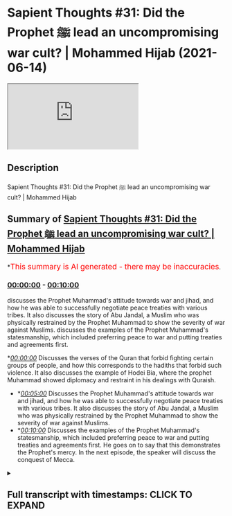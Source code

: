 # Sapient Thoughts #31: Did the Prophet ﷺ lead an uncompromising war cult? | Mohammed Hijab (2021-06-14)

<iframe loading='lazy' src='https://www.youtube.com/embed/pxcTVvGpIqs'></iframe>

## Description

Sapient Thoughts #31: Did the Prophet ﷺ lead an uncompromising war cult? | Mohammed Hijab

## Summary of [Sapient Thoughts #31: Did the Prophet ﷺ lead an uncompromising war cult? | Mohammed Hijab](https://www.youtube.com/watch?v=pxcTVvGpIqs)

\*<span style="color:red; font-size:125%">This summary is AI generated - there may be inaccuracies</span>.

### [00:00:00](https://www.youtube.com/watch?v=pxcTVvGpIqs\&t=0) - [00:10:00](https://www.youtube.com/watch?v=pxcTVvGpIqs\&t=600)

discusses the Prophet Muhammad's attitude towards war and jihad, and how he was able to successfully negotiate peace treaties with various tribes. It also discusses the story of Abu Jandal, a Muslim who was physically restrained by the Prophet Muhammad to show the severity of war against Muslims. discusses the examples of the Prophet Muhammad's statesmanship, which included preferring peace to war and putting treaties and agreements first.

\**[00:00:00](https://www.youtube.com/watch?v=pxcTVvGpIqs\&t=0)* Discusses the verses of the Quran that forbid fighting certain groups of people, and how this corresponds to the hadiths that forbid such violence. It also discusses the example of Hodei Bia, where the prophet Muhammad showed diplomacy and restraint in his dealings with Quraish.

*   \**[00:05:00](https://www.youtube.com/watch?v=pxcTVvGpIqs\&t=300)* Discusses the Prophet Muhammad's attitude towards war and jihad, and how he was able to successfully negotiate peace treaties with various tribes. It also discusses the story of Abu Jandal, a Muslim who was physically restrained by the Prophet Muhammad to show the severity of war against Muslims.
*   \**[00:10:00](https://www.youtube.com/watch?v=pxcTVvGpIqs\&t=600)* Discusses the examples of the Prophet Muhammad's statesmanship, which included preferring peace to war and putting treaties and agreements first. He goes on to say that this demonstrates the Prophet's mercy. In the next episode, the speaker will discuss the conquest of Mecca.

<details><summary><h2>Full transcript with timestamps: CLICK TO EXPAND</h2></summary>

[0:00:02](https://youtu.be/pxcTVvGpIqs?t=2) \[Music]\
[0:00:14](https://youtu.be/pxcTVvGpIqs?t=14) another episode of sapient thoughts\
[0:00:15](https://youtu.be/pxcTVvGpIqs?t=15) where we discuss theo philosophical\
[0:00:17](https://youtu.be/pxcTVvGpIqs?t=17) issues\
[0:00:18](https://youtu.be/pxcTVvGpIqs?t=18) where we answer the arguments of the\
[0:00:19](https://youtu.be/pxcTVvGpIqs?t=19) detractors of islam\
[0:00:21](https://youtu.be/pxcTVvGpIqs?t=21) in addition to making our own arguments\
[0:00:22](https://youtu.be/pxcTVvGpIqs?t=22) for the veracity of islam\
[0:00:24](https://youtu.be/pxcTVvGpIqs?t=24) today we're going to be dealing with a\
[0:00:25](https://youtu.be/pxcTVvGpIqs?t=25) species claim a spurious claim\
[0:00:27](https://youtu.be/pxcTVvGpIqs?t=27) a claim that's often made by the\
[0:00:29](https://youtu.be/pxcTVvGpIqs?t=29) controversialists and the detractors and\
[0:00:32](https://youtu.be/pxcTVvGpIqs?t=32) the objectionists\
[0:00:33](https://youtu.be/pxcTVvGpIqs?t=33) those who attack islam the right wing\
[0:00:36](https://youtu.be/pxcTVvGpIqs?t=36) the alt-right\
[0:00:37](https://youtu.be/pxcTVvGpIqs?t=37) the orientalists and others which is\
[0:00:40](https://youtu.be/pxcTVvGpIqs?t=40) the age-old claim that the prophet\
[0:00:43](https://youtu.be/pxcTVvGpIqs?t=43) muhammad\
[0:00:44](https://youtu.be/pxcTVvGpIqs?t=44) he knew no compromise and that he led\
[0:00:48](https://youtu.be/pxcTVvGpIqs?t=48) what would be considered in a sense a\
[0:00:51](https://youtu.be/pxcTVvGpIqs?t=51) war cult\
[0:00:52](https://youtu.be/pxcTVvGpIqs?t=52) a death cult and that\
[0:00:55](https://youtu.be/pxcTVvGpIqs?t=55) he spread islam in this way\
[0:00:59](https://youtu.be/pxcTVvGpIqs?t=59) in other words just preferring war all\
[0:01:02](https://youtu.be/pxcTVvGpIqs?t=62) over\
[0:01:02](https://youtu.be/pxcTVvGpIqs?t=62) over all other alternatives let's first\
[0:01:06](https://youtu.be/pxcTVvGpIqs?t=66) and foremost before we talk about\
[0:01:07](https://youtu.be/pxcTVvGpIqs?t=67) today's center piece of attention which\
[0:01:10](https://youtu.be/pxcTVvGpIqs?t=70) is going to be the\
[0:01:12](https://youtu.be/pxcTVvGpIqs?t=72) or the treaty of let's turn our\
[0:01:14](https://youtu.be/pxcTVvGpIqs?t=74) attention to what some of the verses of\
[0:01:16](https://youtu.be/pxcTVvGpIqs?t=76) the quran\
[0:01:17](https://youtu.be/pxcTVvGpIqs?t=77) says on these matters so for example if\
[0:01:20](https://youtu.be/pxcTVvGpIqs?t=80) you if you look at chapter number 2\
[0:01:22](https://youtu.be/pxcTVvGpIqs?t=82) verse 190\
[0:01:24](https://youtu.be/pxcTVvGpIqs?t=84) allah subhanahu wa\
[0:01:32](https://youtu.be/pxcTVvGpIqs?t=92) and fight those who fight you and do not\
[0:01:34](https://youtu.be/pxcTVvGpIqs?t=94) transgress\
[0:01:35](https://youtu.be/pxcTVvGpIqs?t=95) for allah does not love those who\
[0:01:37](https://youtu.be/pxcTVvGpIqs?t=97) transgress and allah\
[0:01:41](https://youtu.be/pxcTVvGpIqs?t=101) in chapter number 8 verse number 61\
[0:01:44](https://youtu.be/pxcTVvGpIqs?t=104) he mentions\
[0:01:48](https://youtu.be/pxcTVvGpIqs?t=108) that if they retort to peace\
[0:01:51](https://youtu.be/pxcTVvGpIqs?t=111) then also go in that direction and rely\
[0:01:53](https://youtu.be/pxcTVvGpIqs?t=113) on upon allah\
[0:01:56](https://youtu.be/pxcTVvGpIqs?t=116) allah also mentions in the quran and\
[0:01:58](https://youtu.be/pxcTVvGpIqs?t=118) this is very very important\
[0:02:00](https://youtu.be/pxcTVvGpIqs?t=120) this is extremely important what i'm\
[0:02:02](https://youtu.be/pxcTVvGpIqs?t=122) about to mention here\
[0:02:03](https://youtu.be/pxcTVvGpIqs?t=123) what allah mentions in chapter number\
[0:02:05](https://youtu.be/pxcTVvGpIqs?t=125) four verse number 90\
[0:02:21](https://youtu.be/pxcTVvGpIqs?t=141) for those so it's telling you who you\
[0:02:23](https://youtu.be/pxcTVvGpIqs?t=143) cannot fight because in verses 89\
[0:02:25](https://youtu.be/pxcTVvGpIqs?t=145) and 88 it was telling you who you should\
[0:02:27](https://youtu.be/pxcTVvGpIqs?t=147) fight so this is telling you who you\
[0:02:29](https://youtu.be/pxcTVvGpIqs?t=149) can't fight\
[0:02:34](https://youtu.be/pxcTVvGpIqs?t=154) illallahu\
[0:02:37](https://youtu.be/pxcTVvGpIqs?t=157) except for a people who have come to you\
[0:02:40](https://youtu.be/pxcTVvGpIqs?t=160) and you have an agreement with them\
[0:02:42](https://youtu.be/pxcTVvGpIqs?t=162) or that they come to you bare-chested in\
[0:02:44](https://youtu.be/pxcTVvGpIqs?t=164) other words that they are not wanting to\
[0:02:46](https://youtu.be/pxcTVvGpIqs?t=166) fight\
[0:02:47](https://youtu.be/pxcTVvGpIqs?t=167) that you can't fight them so these are\
[0:02:49](https://youtu.be/pxcTVvGpIqs?t=169) the things which are very clear\
[0:02:51](https://youtu.be/pxcTVvGpIqs?t=171) in the quran which very candidly\
[0:02:55](https://youtu.be/pxcTVvGpIqs?t=175) very unambiguously very unequivocally\
[0:02:59](https://youtu.be/pxcTVvGpIqs?t=179) tell us that you cannot fight certain\
[0:03:02](https://youtu.be/pxcTVvGpIqs?t=182) categories of people the prophet\
[0:03:04](https://youtu.be/pxcTVvGpIqs?t=184) muhammad sallallahu alaihi wasallam we\
[0:03:06](https://youtu.be/pxcTVvGpIqs?t=186) say to the\
[0:03:06](https://youtu.be/pxcTVvGpIqs?t=186) hadith\
[0:03:12](https://youtu.be/pxcTVvGpIqs?t=192) whoever kills a non-combatant\
[0:03:13](https://youtu.be/pxcTVvGpIqs?t=193) non-believer he will not smell the\
[0:03:15](https://youtu.be/pxcTVvGpIqs?t=195) fragrance of paradise\
[0:03:16](https://youtu.be/pxcTVvGpIqs?t=196) and he also mentioned it's also\
[0:03:19](https://youtu.be/pxcTVvGpIqs?t=199) mentioned in bukhari that he used to\
[0:03:20](https://youtu.be/pxcTVvGpIqs?t=200) completely condemn the killing\
[0:03:22](https://youtu.be/pxcTVvGpIqs?t=202) of women and children and so on and so\
[0:03:24](https://youtu.be/pxcTVvGpIqs?t=204) forth so\
[0:03:25](https://youtu.be/pxcTVvGpIqs?t=205) already we know with this preamble that\
[0:03:28](https://youtu.be/pxcTVvGpIqs?t=208) for those who want to try and maintain\
[0:03:30](https://youtu.be/pxcTVvGpIqs?t=210) the prophet muhammad knew no compromise\
[0:03:33](https://youtu.be/pxcTVvGpIqs?t=213) or that islam\
[0:03:34](https://youtu.be/pxcTVvGpIqs?t=214) was completely for anything but peace\
[0:03:38](https://youtu.be/pxcTVvGpIqs?t=218) what do you do with these verses what do\
[0:03:40](https://youtu.be/pxcTVvGpIqs?t=220) you do with these hadiths\
[0:03:42](https://youtu.be/pxcTVvGpIqs?t=222) if the attitude was of the prophet\
[0:03:44](https://youtu.be/pxcTVvGpIqs?t=224) muhammad\
[0:03:46](https://youtu.be/pxcTVvGpIqs?t=226) was a war hungry attitude why did he\
[0:03:49](https://youtu.be/pxcTVvGpIqs?t=229) mentioned in the hadith which is\
[0:03:51](https://youtu.be/pxcTVvGpIqs?t=231) muslim\
[0:03:56](https://youtu.be/pxcTVvGpIqs?t=236) that do not wish to meet the enemy but\
[0:03:59](https://youtu.be/pxcTVvGpIqs?t=239) if you do meet them\
[0:04:01](https://youtu.be/pxcTVvGpIqs?t=241) then be patient in fighting do not wish\
[0:04:03](https://youtu.be/pxcTVvGpIqs?t=243) to meet the enemy he says\
[0:04:05](https://youtu.be/pxcTVvGpIqs?t=245) and yet he is seen as a warlord or a war\
[0:04:08](https://youtu.be/pxcTVvGpIqs?t=248) monger by some individuals\
[0:04:11](https://youtu.be/pxcTVvGpIqs?t=251) what does it mean to be a war mongrel\
[0:04:13](https://youtu.be/pxcTVvGpIqs?t=253) when you're saying do not wish\
[0:04:15](https://youtu.be/pxcTVvGpIqs?t=255) to meet the enemy\
[0:04:18](https://youtu.be/pxcTVvGpIqs?t=258) in hodei bia which is one of the most\
[0:04:20](https://youtu.be/pxcTVvGpIqs?t=260) important\
[0:04:22](https://youtu.be/pxcTVvGpIqs?t=262) bedrock examples chief examples\
[0:04:26](https://youtu.be/pxcTVvGpIqs?t=266) of the negotiating and diplomatic way of\
[0:04:29](https://youtu.be/pxcTVvGpIqs?t=269) the prophet muhammad\
[0:04:32](https://youtu.be/pxcTVvGpIqs?t=272) the statesmanship of the prophet\
[0:04:33](https://youtu.be/pxcTVvGpIqs?t=273) muhammad\
[0:04:36](https://youtu.be/pxcTVvGpIqs?t=276) he actually approached quraish\
[0:04:39](https://youtu.be/pxcTVvGpIqs?t=279) he was going to do the lesser pilgrimage\
[0:04:42](https://youtu.be/pxcTVvGpIqs?t=282) which is called amra\
[0:04:43](https://youtu.be/pxcTVvGpIqs?t=283) as many of you will know with the\
[0:04:45](https://youtu.be/pxcTVvGpIqs?t=285) companions because\
[0:04:46](https://youtu.be/pxcTVvGpIqs?t=286) there was a revelation that he got in a\
[0:04:49](https://youtu.be/pxcTVvGpIqs?t=289) dream\
[0:04:50](https://youtu.be/pxcTVvGpIqs?t=290) and he saw himself and his companions\
[0:04:53](https://youtu.be/pxcTVvGpIqs?t=293) cutting their hair\
[0:04:54](https://youtu.be/pxcTVvGpIqs?t=294) and also shaving their hair which is\
[0:04:57](https://youtu.be/pxcTVvGpIqs?t=297) something that people do\
[0:04:59](https://youtu.be/pxcTVvGpIqs?t=299) when they go to pilgrimage so he went to\
[0:05:02](https://youtu.be/pxcTVvGpIqs?t=302) pilgrimage obviously blocking it were\
[0:05:04](https://youtu.be/pxcTVvGpIqs?t=304) these pagan arabs who had been at the\
[0:05:05](https://youtu.be/pxcTVvGpIqs?t=305) throats of the muslim people for years\
[0:05:07](https://youtu.be/pxcTVvGpIqs?t=307) on end now\
[0:05:08](https://youtu.be/pxcTVvGpIqs?t=308) and what happened in this situation was\
[0:05:11](https://youtu.be/pxcTVvGpIqs?t=311) that the prophet muhammad was prevented\
[0:05:13](https://youtu.be/pxcTVvGpIqs?t=313) from coming in\
[0:05:14](https://youtu.be/pxcTVvGpIqs?t=314) and so too were the companions which was\
[0:05:17](https://youtu.be/pxcTVvGpIqs?t=317) seen as a\
[0:05:17](https://youtu.be/pxcTVvGpIqs?t=317) as an aberration to the custom of even\
[0:05:20](https://youtu.be/pxcTVvGpIqs?t=320) the pagan arabs\
[0:05:21](https://youtu.be/pxcTVvGpIqs?t=321) that they would block people from going\
[0:05:23](https://youtu.be/pxcTVvGpIqs?t=323) and doing pilgrimage\
[0:05:25](https://youtu.be/pxcTVvGpIqs?t=325) so the prophet muhammad these people\
[0:05:29](https://youtu.be/pxcTVvGpIqs?t=329) and he said\
[0:05:32](https://youtu.be/pxcTVvGpIqs?t=332) that woe to quraish these pagan arabs\
[0:05:35](https://youtu.be/pxcTVvGpIqs?t=335) that\
[0:05:36](https://youtu.be/pxcTVvGpIqs?t=336) war has devoured them he says\
[0:05:42](https://youtu.be/pxcTVvGpIqs?t=342) what would it mean what would it do to\
[0:05:45](https://youtu.be/pxcTVvGpIqs?t=345) them\
[0:05:45](https://youtu.be/pxcTVvGpIqs?t=345) if they just allowed me between they\
[0:05:48](https://youtu.be/pxcTVvGpIqs?t=348) just allowed me to see the people in\
[0:05:49](https://youtu.be/pxcTVvGpIqs?t=349) other words\
[0:05:51](https://youtu.be/pxcTVvGpIqs?t=351) they didn't block me from the people\
[0:05:53](https://youtu.be/pxcTVvGpIqs?t=353) which already shows you\
[0:05:55](https://youtu.be/pxcTVvGpIqs?t=355) that the islamic attitude towards jihad\
[0:05:58](https://youtu.be/pxcTVvGpIqs?t=358) was an instrumental attitude and this\
[0:06:00](https://youtu.be/pxcTVvGpIqs?t=360) indeed was\
[0:06:01](https://youtu.be/pxcTVvGpIqs?t=361) the opinion of the great scholars of\
[0:06:03](https://youtu.be/pxcTVvGpIqs?t=363) islam\
[0:06:04](https://youtu.be/pxcTVvGpIqs?t=364) including but not limited to even hajjir\
[0:06:07](https://youtu.be/pxcTVvGpIqs?t=367) al-haytami in his kitab in his book\
[0:06:11](https://youtu.be/pxcTVvGpIqs?t=371) where he talks about harp quoting as\
[0:06:13](https://youtu.be/pxcTVvGpIqs?t=373) zakashi as being\
[0:06:15](https://youtu.be/pxcTVvGpIqs?t=375) wasilla and not maksad or in other words\
[0:06:18](https://youtu.be/pxcTVvGpIqs?t=378) instrumental\
[0:06:19](https://youtu.be/pxcTVvGpIqs?t=379) and not an objective so here we have\
[0:06:23](https://youtu.be/pxcTVvGpIqs?t=383) already very clear attitudes\
[0:06:26](https://youtu.be/pxcTVvGpIqs?t=386) from the prophet himself telling he's\
[0:06:28](https://youtu.be/pxcTVvGpIqs?t=388) not wanting to fight\
[0:06:29](https://youtu.be/pxcTVvGpIqs?t=389) in fact they came without the armory of\
[0:06:31](https://youtu.be/pxcTVvGpIqs?t=391) fighting\
[0:06:33](https://youtu.be/pxcTVvGpIqs?t=393) and if they did have it they had it\
[0:06:34](https://youtu.be/pxcTVvGpIqs?t=394) packed up somewhere they weren't coming\
[0:06:36](https://youtu.be/pxcTVvGpIqs?t=396) in with swords\
[0:06:37](https://youtu.be/pxcTVvGpIqs?t=397) they were coming to do a pilgrimage and\
[0:06:39](https://youtu.be/pxcTVvGpIqs?t=399) so\
[0:06:41](https://youtu.be/pxcTVvGpIqs?t=401) what happened is that there was a treaty\
[0:06:42](https://youtu.be/pxcTVvGpIqs?t=402) that was\
[0:06:44](https://youtu.be/pxcTVvGpIqs?t=404) there was a treaty that was agreed by\
[0:06:46](https://youtu.be/pxcTVvGpIqs?t=406) the prophet muhammad sallallahu\
[0:06:48](https://youtu.be/pxcTVvGpIqs?t=408) alaihi wasallam and and this treaty\
[0:06:51](https://youtu.be/pxcTVvGpIqs?t=411) that was agreed upon took the following\
[0:06:55](https://youtu.be/pxcTVvGpIqs?t=415) form i'm going to read out to you\
[0:06:56](https://youtu.be/pxcTVvGpIqs?t=416) exactly what it's mentioned\
[0:06:57](https://youtu.be/pxcTVvGpIqs?t=417) to show you the extent to which the\
[0:06:59](https://youtu.be/pxcTVvGpIqs?t=419) prophet muhammad\
[0:07:01](https://youtu.be/pxcTVvGpIqs?t=421) he knew how to be a statesman and this\
[0:07:04](https://youtu.be/pxcTVvGpIqs?t=424) is why\
[0:07:06](https://youtu.be/pxcTVvGpIqs?t=426) this is why he was as successful as he\
[0:07:08](https://youtu.be/pxcTVvGpIqs?t=428) was listen\
[0:07:10](https://youtu.be/pxcTVvGpIqs?t=430) he was a successful the prophet muhammed\
[0:07:12](https://youtu.be/pxcTVvGpIqs?t=432) as he was\
[0:07:14](https://youtu.be/pxcTVvGpIqs?t=434) because he knew when to fight and he\
[0:07:15](https://youtu.be/pxcTVvGpIqs?t=435) knew when to compromise\
[0:07:17](https://youtu.be/pxcTVvGpIqs?t=437) listen to the prophet muhammad\
[0:07:18](https://youtu.be/pxcTVvGpIqs?t=438) sallallahu alaihi\
[0:07:20](https://youtu.be/pxcTVvGpIqs?t=440) so he was there and he told sure\
[0:07:24](https://youtu.be/pxcTVvGpIqs?t=444) bismillah which is in the name of allah\
[0:07:27](https://youtu.be/pxcTVvGpIqs?t=447) the most merciful the most gracious the\
[0:07:29](https://youtu.be/pxcTVvGpIqs?t=449) most merciful so he said i don't\
[0:07:31](https://youtu.be/pxcTVvGpIqs?t=451) i don't understand this phraseology i\
[0:07:33](https://youtu.be/pxcTVvGpIqs?t=453) don't understand these names\
[0:07:34](https://youtu.be/pxcTVvGpIqs?t=454) put bismillah put another phrasal verb\
[0:07:38](https://youtu.be/pxcTVvGpIqs?t=458) in the name of god\
[0:07:39](https://youtu.be/pxcTVvGpIqs?t=459) okay no problem the prophet compromised\
[0:07:40](https://youtu.be/pxcTVvGpIqs?t=460) because it didn't\
[0:07:42](https://youtu.be/pxcTVvGpIqs?t=462) it didn't go against any of the sacred\
[0:07:46](https://youtu.be/pxcTVvGpIqs?t=466) uh sacred symbols of islam and in fact\
[0:07:49](https://youtu.be/pxcTVvGpIqs?t=469) the prophet he said if\
[0:07:53](https://youtu.be/pxcTVvGpIqs?t=473) the quraysh tell me to do something and\
[0:07:56](https://youtu.be/pxcTVvGpIqs?t=476) it doesn't go against\
[0:07:59](https://youtu.be/pxcTVvGpIqs?t=479) the huromat of allah the sacred\
[0:08:03](https://youtu.be/pxcTVvGpIqs?t=483) symbols then i will accept\
[0:08:06](https://youtu.be/pxcTVvGpIqs?t=486) then i will accept so long as it's not\
[0:08:08](https://youtu.be/pxcTVvGpIqs?t=488) going against islam\
[0:08:11](https://youtu.be/pxcTVvGpIqs?t=491) so what happened was sohail is said\
[0:08:16](https://youtu.be/pxcTVvGpIqs?t=496) he said\
[0:08:24](https://youtu.be/pxcTVvGpIqs?t=504) the prophet said but this is what\
[0:08:26](https://youtu.be/pxcTVvGpIqs?t=506) muhammad\
[0:08:28](https://youtu.be/pxcTVvGpIqs?t=508) the prophet of allah of god\
[0:08:31](https://youtu.be/pxcTVvGpIqs?t=511) has agreed to with suhailup number so\
[0:08:34](https://youtu.be/pxcTVvGpIqs?t=514) i don't agree that you're the prophet\
[0:08:36](https://youtu.be/pxcTVvGpIqs?t=516) and if i did i wouldn't be fighting you\
[0:08:38](https://youtu.be/pxcTVvGpIqs?t=518) so he said take away that thing which\
[0:08:40](https://youtu.be/pxcTVvGpIqs?t=520) says the name of allah and put instead\
[0:08:42](https://youtu.be/pxcTVvGpIqs?t=522) of it\
[0:08:44](https://youtu.be/pxcTVvGpIqs?t=524) something else and alibaba got very\
[0:08:47](https://youtu.be/pxcTVvGpIqs?t=527) upset by this he said how can you take\
[0:08:48](https://youtu.be/pxcTVvGpIqs?t=528) this away\
[0:08:49](https://youtu.be/pxcTVvGpIqs?t=529) how can you take this away but the\
[0:08:50](https://youtu.be/pxcTVvGpIqs?t=530) prophet salallahu salaam he told\
[0:08:52](https://youtu.be/pxcTVvGpIqs?t=532) them to rob it out and to put muhammad\
[0:08:55](https://youtu.be/pxcTVvGpIqs?t=535) in abdullah\
[0:08:57](https://youtu.be/pxcTVvGpIqs?t=537) it shows you the great wisdom the great\
[0:08:59](https://youtu.be/pxcTVvGpIqs?t=539) compromise of the prophet muhammad shows\
[0:09:01](https://youtu.be/pxcTVvGpIqs?t=541) you the great wisdom the great\
[0:09:02](https://youtu.be/pxcTVvGpIqs?t=542) compromise\
[0:09:05](https://youtu.be/pxcTVvGpIqs?t=545) so you put that down and he said\
[0:09:14](https://youtu.be/pxcTVvGpIqs?t=554) and that put down that we will\
[0:09:18](https://youtu.be/pxcTVvGpIqs?t=558) be at peace and not at war for 10\
[0:09:21](https://youtu.be/pxcTVvGpIqs?t=561) years\
[0:09:25](https://youtu.be/pxcTVvGpIqs?t=565) and the people will be safe in those\
[0:09:27](https://youtu.be/pxcTVvGpIqs?t=567) years\
[0:09:30](https://youtu.be/pxcTVvGpIqs?t=570) and that they will be restricted from\
[0:09:32](https://youtu.be/pxcTVvGpIqs?t=572) one another in other words\
[0:09:33](https://youtu.be/pxcTVvGpIqs?t=573) in war allah\
[0:09:47](https://youtu.be/pxcTVvGpIqs?t=587) this includes muslims by the way and in\
[0:09:50](https://youtu.be/pxcTVvGpIqs?t=590) fact\
[0:09:51](https://youtu.be/pxcTVvGpIqs?t=591) he would the prophet and the muslims\
[0:09:53](https://youtu.be/pxcTVvGpIqs?t=593) would be tested by this\
[0:09:54](https://youtu.be/pxcTVvGpIqs?t=594) were a person called abu jandal who\
[0:09:57](https://youtu.be/pxcTVvGpIqs?t=597) would be literally shackled up\
[0:09:59](https://youtu.be/pxcTVvGpIqs?t=599) shackled up as a muslim he said please\
[0:10:03](https://youtu.be/pxcTVvGpIqs?t=603) he said please let me come help me to be\
[0:10:07](https://youtu.be/pxcTVvGpIqs?t=607) saved and the prophet salallahu sallam\
[0:10:11](https://youtu.be/pxcTVvGpIqs?t=611) he wanted to make him an exception but\
[0:10:13](https://youtu.be/pxcTVvGpIqs?t=613) since he put that contract down\
[0:10:16](https://youtu.be/pxcTVvGpIqs?t=616) he told abu jahel that he was unable to\
[0:10:19](https://youtu.be/pxcTVvGpIqs?t=619) take him which shows you the extent to\
[0:10:22](https://youtu.be/pxcTVvGpIqs?t=622) which the prophet was\
[0:10:23](https://youtu.be/pxcTVvGpIqs?t=623) so cautious of breaking his promises and\
[0:10:27](https://youtu.be/pxcTVvGpIqs?t=627) breaking his contract\
[0:10:29](https://youtu.be/pxcTVvGpIqs?t=629) so cautious and this shows you also\
[0:10:34](https://youtu.be/pxcTVvGpIqs?t=634) and then they agreed one more thing\
[0:10:36](https://youtu.be/pxcTVvGpIqs?t=636) which is that whoever wants\
[0:10:38](https://youtu.be/pxcTVvGpIqs?t=638) to enter the alliance with the prophet\
[0:10:40](https://youtu.be/pxcTVvGpIqs?t=640) muhammad\
[0:10:42](https://youtu.be/pxcTVvGpIqs?t=642) they can do so on whoever wants to enter\
[0:10:44](https://youtu.be/pxcTVvGpIqs?t=644) an alliance with hazard they can do so\
[0:10:45](https://youtu.be/pxcTVvGpIqs?t=645) and by the way huzzah which is a group\
[0:10:48](https://youtu.be/pxcTVvGpIqs?t=648) of arabs they entered the\
[0:10:50](https://youtu.be/pxcTVvGpIqs?t=650) the alliance with the prophet and banu\
[0:10:52](https://youtu.be/pxcTVvGpIqs?t=652) bakr entered the alliance\
[0:10:54](https://youtu.be/pxcTVvGpIqs?t=654) with with\
[0:10:58](https://youtu.be/pxcTVvGpIqs?t=658) so what we need to understand here\
[0:11:02](https://youtu.be/pxcTVvGpIqs?t=662) is that this shows great statesmanship\
[0:11:03](https://youtu.be/pxcTVvGpIqs?t=663) and compromise and that the idea for\
[0:11:06](https://youtu.be/pxcTVvGpIqs?t=666) putting this in the first place\
[0:11:08](https://youtu.be/pxcTVvGpIqs?t=668) was to create a treaty and to\
[0:11:11](https://youtu.be/pxcTVvGpIqs?t=671) stop war from happening and so of course\
[0:11:13](https://youtu.be/pxcTVvGpIqs?t=673) this is something something that\
[0:11:15](https://youtu.be/pxcTVvGpIqs?t=675) muslim people can continue doing until\
[0:11:17](https://youtu.be/pxcTVvGpIqs?t=677) the day of judgement\
[0:11:18](https://youtu.be/pxcTVvGpIqs?t=678) and in fact they should if they want to\
[0:11:19](https://youtu.be/pxcTVvGpIqs?t=679) emulate the prophets not despite the\
[0:11:21](https://youtu.be/pxcTVvGpIqs?t=681) prophets teachings but\
[0:11:23](https://youtu.be/pxcTVvGpIqs?t=683) because of them and i will say that\
[0:11:26](https://youtu.be/pxcTVvGpIqs?t=686) this is just one of many examples\
[0:11:29](https://youtu.be/pxcTVvGpIqs?t=689) where the prophet muhammad sallallahu\
[0:11:31](https://youtu.be/pxcTVvGpIqs?t=691) alaihi wasallam he preferred peace to\
[0:11:33](https://youtu.be/pxcTVvGpIqs?t=693) war\
[0:11:33](https://youtu.be/pxcTVvGpIqs?t=693) and in fact he worked in that direction\
[0:11:36](https://youtu.be/pxcTVvGpIqs?t=696) and he put peace treaties and stuck to\
[0:11:37](https://youtu.be/pxcTVvGpIqs?t=697) them as much as possible\
[0:11:39](https://youtu.be/pxcTVvGpIqs?t=699) and in the next episode in sha allah we\
[0:11:41](https://youtu.be/pxcTVvGpIqs?t=701) are going to be talking about fatah\
[0:11:44](https://youtu.be/pxcTVvGpIqs?t=704) or the conquest of mecca and how that is\
[0:11:46](https://youtu.be/pxcTVvGpIqs?t=706) even a greater example\
[0:11:47](https://youtu.be/pxcTVvGpIqs?t=707) of the prophetic mercy was allah\
[0:11:56](https://youtu.be/pxcTVvGpIqs?t=716) you

</details>
